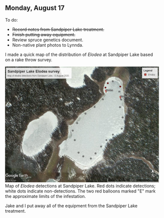 
## Monday, August 17

To do:

* ~~Record notes from Sandpiper Lake treatment.~~
* ~~Finish putting away equipment.~~
* Review spruce genetics document.
* Non-native plant photos to Lynnda.

I made a quick map of the distribution of *Elodea* at Sandpiper Lake based on a rake throw survey.

![Map of *Elodea* detections at Sandpiper Lake.](2020-08-17_Sandpiper_elodea_map.jpg)\
Map of *Elodea* detections at Sandpiper Lake. Red dots indicate detections; white dots indicate non-detections. The two red balloons marked "E" mark the approximate limits of the infestation.

Jake and I put away all of the equipment from the Sandpiper Lake treatment.



